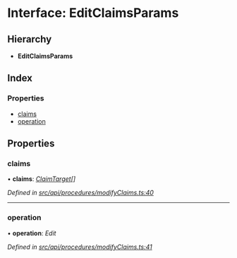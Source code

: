 # Interface: EditClaimsParams

## Hierarchy

* **EditClaimsParams**

## Index

### Properties

* [claims](editclaimsparams.md#claims)
* [operation](editclaimsparams.md#operation)

## Properties

###  claims

• **claims**: *[ClaimTarget](claimtarget.md)[]*

*Defined in [src/api/procedures/modifyClaims.ts:40](https://github.com/PolymathNetwork/polymesh-sdk/blob/7a4dc5b/src/api/procedures/modifyClaims.ts#L40)*

___

###  operation

• **operation**: *Edit*

*Defined in [src/api/procedures/modifyClaims.ts:41](https://github.com/PolymathNetwork/polymesh-sdk/blob/7a4dc5b/src/api/procedures/modifyClaims.ts#L41)*
